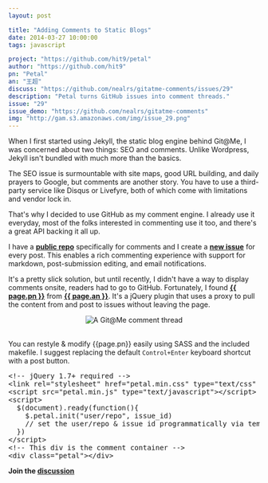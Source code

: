 ```yaml
---
layout: post

title: "Adding Comments to Static Blogs"
date: 2014-03-27 10:00:00
tags: javascript

project: "https://github.com/hit9/petal"
author: "https://github.com/hit9"
pn: "Petal"
an: "王超"
discuss: "https://github.com/nealrs/gitatme-comments/issues/29"
description: "Petal turns GitHub issues into comment threads."
issue: "29"
issue_demo: "https://github.com/nealrs/gitatme-comments"
img: "http://gam.s3.amazonaws.com/img/issue_29.png"
---
```


When I first started using Jekyll, the static blog engine behind Git@Me, I was concerned about two things: SEO and comments. Unlike Wordpress, Jekyll isn't bundled with much more than the basics.

The SEO issue is surmountable with site maps, good URL building, and daily prayers to Google, but comments are another story. You have to use a third-party service like Disqus or Livefyre, both of which come with limitations and vendor lock in.

That's why I decided to use GitHub as my comment engine. I already use it everyday, most of the folks interested in commenting use it too, and there's a great API backing it all up.

I have a <strong><a href="{{ page.issue_demo }}" target="_blank" title="Git@Me discussion form on GitHub">public repo</a></strong> specifically for comments and I create a <strong><a href="{{ page.discuss }}" target="_blank" title="Commend thread on GitHub">new issue</a></strong> for every post. This enables a rich commenting experience with support for markdown, post-submission editing, and email notifications.

It's a pretty slick solution, but until recently, I didn't have a way to display comments onsite, readers had to go to GitHub. Fortunately, I found <strong><a href="{{ page.project }}" target="_blank" title="{{ page.pn }} on GitHub">{{ page.pn }}</a></strong> from <strong><a href="{{ page.author }}" target="_blank" title="{{ page.an }} on GitHub">{{ page.an }}</a></strong>. It's a jQuery plugin that uses a proxy to pull the content from and post to issues without leaving the page.

<center><img src="{{page.img}}" alt="A Git@Me comment thread" title="A Git@Me comment thread"></center> 

You can restyle & modify {{page.pn}} easily using SASS and the included makefile. I suggest replacing the default `Control+Enter` keyboard shortcut with a post button.

<pre class="prettyprint lang-html">
&lt;!-- jQuery 1.7+ required --&gt;
&lt;link rel="stylesheet" href="petal.min.css" type="text/css" /&gt;
&lt;script src="petal.min.js" type="text/javascript"&gt;&lt;/script&gt;
&lt;script&gt;
  $(document).ready(function(){
    $.petal.init("user/repo", issue_id)
    // set the user/repo & issue id programmatically via templates.
  })
&lt;/script&gt;
&lt;!-- This div is the comment container --&gt;
&lt;div class="petal"&gt;&lt;/div&gt;
</pre>

<p><strong>Join the <a class = "nodeco" href="{{ page.url }}#comments" title="Discuss this issue of Git @ Me online"><i class="icon-comments icon-large "></i> discussion</a></strong></p>
